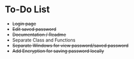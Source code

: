 
# To-Do List

- ~~Login page~~
- ~~Edit saved password~~
- ~~Documentation / Readme~~
- Separate Class and Functions
- ~~Separate Windows for view password/saved password~~
- ~~Add Encryption for saving password locally~~